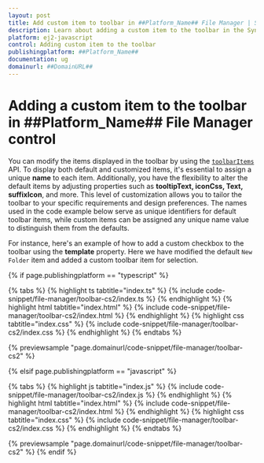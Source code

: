 ```yaml
---
layout: post
title: Add custom item to toolbar in ##Platform_Name## File Manager | Syncfusion
description: Learn about adding a custom item to the toolbar in the Syncfusion ##Platform_Name## File Manager control, its elements, and more.
platform: ej2-javascript
control: Adding custom item to the toolbar 
publishingplatform: ##Platform_Name##
documentation: ug
domainurl: ##DomainURL##
---
```


# Adding a custom item to the toolbar in ##Platform_Name## File Manager control

You can modify the items displayed in the toolbar by using the [`toolbarItems`](../../api/file-manager/#toolbaritems) API. To display both default and customized items, it's essential to assign a unique **name** to each item. Additionally, you have the flexibility to alter the default items by adjusting properties such as **tooltipText, iconCss, Text, suffixIcon**, and more. This level of customization allows you to tailor the toolbar to your specific requirements and design preferences. The names used in the code example below serve as unique identifiers for default toolbar items, while custom items can be assigned any unique name value to distinguish them from the defaults.

For instance, here's an example of how to add a custom checkbox to the toolbar using the **template** property. Here we have modified the default `New Folder` item and added a custom toolbar item for selection.

{% if page.publishingplatform == "typescript" %}

 {% tabs %}
{% highlight ts tabtitle="index.ts" %}
{% include code-snippet/file-manager/toolbar-cs2/index.ts %}
{% endhighlight %}
{% highlight html tabtitle="index.html" %}
{% include code-snippet/file-manager/toolbar-cs2/index.html %}
{% endhighlight %}
{% highlight css tabtitle="index.css" %}
{% include code-snippet/file-manager/toolbar-cs2/index.css %}
{% endhighlight %}
{% endtabs %}

{% previewsample "page.domainurl/code-snippet/file-manager/toolbar-cs2" %}

{% elsif page.publishingplatform == "javascript" %}

{% tabs %}
{% highlight js tabtitle="index.js" %}
{% include code-snippet/file-manager/toolbar-cs2/index.js %}
{% endhighlight %}
{% highlight html tabtitle="index.html" %}
{% include code-snippet/file-manager/toolbar-cs2/index.html %}
{% endhighlight %}
{% highlight css tabtitle="index.css" %}
{% include code-snippet/file-manager/toolbar-cs2/index.css %}
{% endhighlight %}
{% endtabs %}

{% previewsample "page.domainurl/code-snippet/file-manager/toolbar-cs2" %}
{% endif %}
